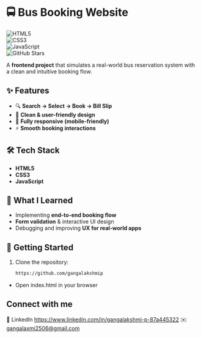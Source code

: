 # 🚍 Bus Booking Website  

![HTML5](https://img.shields.io/badge/HTML5-E34F26?style=for-the-badge&logo=html5&logoColor=white)  
![CSS3](https://img.shields.io/badge/CSS3-1572B6?style=for-the-badge&logo=css3&logoColor=white)  
![JavaScript](https://img.shields.io/badge/JavaScript-F7DF1E?style=for-the-badge&logo=javascript&logoColor=black)  
![GitHub Stars](https://img.shields.io/github/stars/gangalakshmip/Bus-Booking-App?style=for-the-badge)  

A **frontend project** that simulates a real-world bus reservation system with a clean and intuitive booking flow.  


## ✨ Features  

- 🔍 **Search → Select → Book → Bill Slip**  
- 🎨 **Clean & user-friendly design**  
- 📱 **Fully responsive (mobile-friendly)**  
- ⚡ **Smooth booking interactions**  


## 🛠 Tech Stack  

- **HTML5**  
- **CSS3**  
- **JavaScript**  


## 🎯 What I Learned  

- Implementing **end-to-end booking flow**  
- **Form validation** & interactive UI design  
- Debugging and improving **UX for real-world apps**  


## 🚀 Getting Started  

1. Clone the repository:  
   ```bash
   https://github.com/gangalakshmip
- Open index.html in your browser 

 ## Connect with me
 🔗 LinkedIn
 https://www.linkedin.com/in/gangalakshmi-p-87a445322
 ✉️gangalaxmi2506@gmail.com
 
